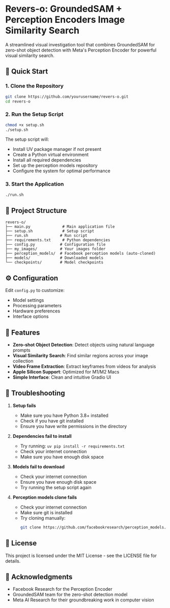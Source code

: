 # Revers-o: GroundedSAM + Perception Encoders Image Similarity Search

A streamlined visual investigation tool that combines GroundedSAM for zero-shot object detection with Meta's Perception Encoder for powerful visual similarity search.

## 🚀 Quick Start

### 1. Clone the Repository
```bash
git clone https://github.com/yourusername/revers-o.git
cd revers-o
```

### 2. Run the Setup Script
```bash
chmod +x setup.sh
./setup.sh
```

The setup script will:
- Install UV package manager if not present
- Create a Python virtual environment
- Install all required dependencies
- Set up the perception models repository
- Configure the system for optimal performance

### 3. Start the Application
```bash
./run.sh
```

## 📁 Project Structure
```
revers-o/
├── main.py              # Main application file
├── setup.sh             # Setup script
├── run.sh              # Run script
├── requirements.txt     # Python dependencies
├── config.py           # Configuration file
├── my_images/          # Your images folder
├── perception_models/  # Facebook perception models (auto-cloned)
├── models/             # Downloaded models
└── checkpoints/        # Model checkpoints
```

## ⚙️ Configuration

Edit `config.py` to customize:
- Model settings
- Processing parameters
- Hardware preferences
- Interface options

## 🎯 Features

- **Zero-shot Object Detection**: Detect objects using natural language prompts
- **Visual Similarity Search**: Find similar regions across your image collection
- **Video Frame Extraction**: Extract keyframes from videos for analysis
- **Apple Silicon Support**: Optimized for M1/M2 Macs
- **Simple Interface**: Clean and intuitive Gradio UI

## 🔧 Troubleshooting

1. **Setup fails**
   - Make sure you have Python 3.8+ installed
   - Check if you have git installed
   - Ensure you have write permissions in the directory

2. **Dependencies fail to install**
   - Try running: `uv pip install -r requirements.txt`
   - Check your internet connection
   - Make sure you have enough disk space

3. **Models fail to download**
   - Check your internet connection
   - Ensure you have enough disk space
   - Try running the setup script again

4. **Perception models clone fails**
   - Check your internet connection
   - Make sure git is installed
   - Try cloning manually:
     ```bash
     git clone https://github.com/facebookresearch/perception_models.git
     ```

## 📝 License

This project is licensed under the MIT License - see the LICENSE file for details.

## 🙏 Acknowledgments

- Facebook Research for the Perception Encoder
- GroundedSAM team for the zero-shot detection model
- Meta AI Research for their groundbreaking work in computer vision